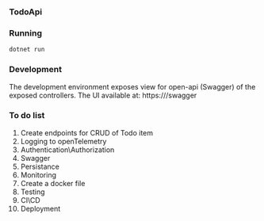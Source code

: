 ### TodoApi

### Running
```cli
dotnet run
```

### Development
The development environment exposes view for open-api (Swagger) of the exposed controllers.
The UI available at: https://<hostname>/swagger

### To do list
1. Create endpoints for CRUD of Todo item
2. Logging to openTelemetry
3. Authentication\Authorization
4. Swagger
5. Persistance
6. Monitoring
7. Create a docker file
8. Testing
9. CI\CD
10. Deployment